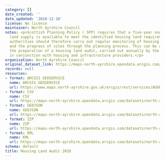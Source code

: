 ```yaml
---
category: []
date_created: ''
date_updated: '2018-12-18'
license: No licence
maintainer: North Ayrshire Council
notes: <p>Scottish Planning Policy ( SPP) requires that a five-year ongoing effective
  land supply is available to meet the identified housing land requirements. Planning
  authorities should therefore carry out regular monitoring of housing completions
  and the progress of sites through the planning process. This can be achieved through
  the preparation of a housing land audit, carried out annually by the planning authority
  in conjunction with housing and infrastructure providers.</p>
organization: North Ayrshire Council
original_dataset_link: https://maps-north-ayrshire.opendata.arcgis.com/maps/north-ayrshire::housing-land-audit-2018
records: null
resources:
- format: ARCGIS GEOSERVICE
  name: ARCGIS GEOSERVICE
  url: https://www.maps.north-ayrshire.gov.uk/arcgis/rest/services/AGOL/Open_Data_Portal2/FeatureServer/56
- format: CSV
  name: CSV
  url: https://maps-north-ayrshire.opendata.arcgis.com/datasets/north-ayrshire::housing-land-audit-2018.csv?outSR=%7B%22latestWkid%22%3A27700%2C%22wkid%22%3A27700%7D
- format: GEOJSON
  name: GEOJSON
  url: https://maps-north-ayrshire.opendata.arcgis.com/datasets/north-ayrshire::housing-land-audit-2018.geojson?outSR=%7B%22latestWkid%22%3A27700%2C%22wkid%22%3A27700%7D
- format: ZIP
  name: ZIP
  url: https://maps-north-ayrshire.opendata.arcgis.com/datasets/north-ayrshire::housing-land-audit-2018.zip?outSR=%7B%22latestWkid%22%3A27700%2C%22wkid%22%3A27700%7D
- format: KML
  name: KML
  url: https://maps-north-ayrshire.opendata.arcgis.com/datasets/north-ayrshire::housing-land-audit-2018.kml?outSR=%7B%22latestWkid%22%3A27700%2C%22wkid%22%3A27700%7D
schema: default
title: Housing Land Audit 2018
---
```

